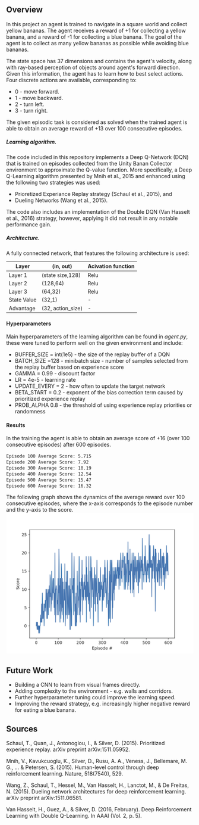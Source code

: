 ## Overview

In this project an agent is trained to navigate in a square world and collect yellow bananas. 
The agent receives a reward of +1 for collecting a yellow banana, and a reward of -1 for collecting a blue banana. 
The goal of the agent is to collect as many yellow bananas as possible while avoiding blue bananas.

The state space has 37 dimensions and contains the agent's velocity, along with ray-based perception of objects around agent's forward direction. Given this information, the agent has to learn how to best select actions. Four discrete actions are available, corresponding to:

- 0 - move forward.
- 1 - move backward.
- 2 - turn left.
- 3 - turn right.

The given episodic task is considered as solved when the trained agent is able to obtain an average reward of +13 over 100 consecutive episodes.

##### Learning algorithm.
The code included in this repository implements a Deep Q-Network (DQN) that is trained on episodes collected from the Unity Banan Collector environment to approximate the Q-value function.
More specifically, a Deep Q-Learning algorithm presented by Mnih et al., 2015 and 
enhanced using the following two strategies was used:
 - Prioretized Experiance Replay strategy (Schaul et al., 2015), and
 - Dueling Networks (Wang et al., 2015).
 
The code also includes an implementation of the Double DQN (Van Hasselt et al., 2016) strategy, however, applying it did not result in any notable performance gain.   

##### Architecture.

A fully connected network, that features the following architecture is used:

| Layer         | (in, out)     | Acivation function |
| ------------- | ------------- |-------------       |
| Layer 1       | (state size,128)  | Relu|
| Layer 2 | (128,64)  |Relu  |
| Layer 3  | (64,32) |Relu  |
| State Value  | (32,1)  | -  |
| Advantage  | (32, action_size)  | -  |

#### Hyperparameters

Main hyperparameters of the learning algorithm can be found in *agent.py*, these were tuned to perform well on the given environment and include:

- BUFFER_SIZE = int(1e5)  - the size of the replay buffer of a DQN
- BATCH_SIZE =128 - minibatch size - number of samples selected from the replay buffer based on experience score
- GAMMA = 0.99 - discount factor
- LR = 4e-5 - learning rate
- UPDATE_EVERY = 2 - how often to update the target network
- BETA_START = 0.2 - exponent of the bias correction term caused by prioritized experience replay
- PROB_ALPHA 0.8 - the threshold of using experience replay priorities or randomness

#### Results

In the training the agent is able to obtain an average score of +16 (over 100 consecutive episodes) after 600 episodes.
```
Episode 100 Average Score: 5.715
Episode 200	Average Score: 7.92
Episode 300	Average Score: 10.19
Episode 400	Average Score: 12.54
Episode 500	Average Score: 15.47
Episode 600	Average Score: 16.32
```

The following graph shows the dynamics of the average reward over 100 consecutive episodes, where the x-axis corresponds to the episode number and the y-axis to the score.
![](Rewards.png)

## Future Work

- Building a CNN to learn from visual frames directly.
- Adding complexity to the environment - e.g. walls and corridors.
- Further hyperparameter tuning could improve the learning speed.
- Improving the reward strategy, e.g. increasingly higher negative reward for eating a blue banana.

## Sources

Schaul, T., Quan, J., Antonoglou, I., & Silver, D. (2015). Prioritized experience replay. arXiv preprint arXiv:1511.05952.

Mnih, V., Kavukcuoglu, K., Silver, D., Rusu, A. A., Veness, J., Bellemare, M. G., ... & Petersen, S. (2015). Human-level control through deep reinforcement learning. Nature, 518(7540), 529.

Wang, Z., Schaul, T., Hessel, M., Van Hasselt, H., Lanctot, M., & De Freitas, N. (2015). Dueling network architectures for deep reinforcement learning. arXiv preprint arXiv:1511.06581.

Van Hasselt, H., Guez, A., & Silver, D. (2016, February). Deep Reinforcement Learning with Double Q-Learning. In AAAI (Vol. 2, p. 5).
